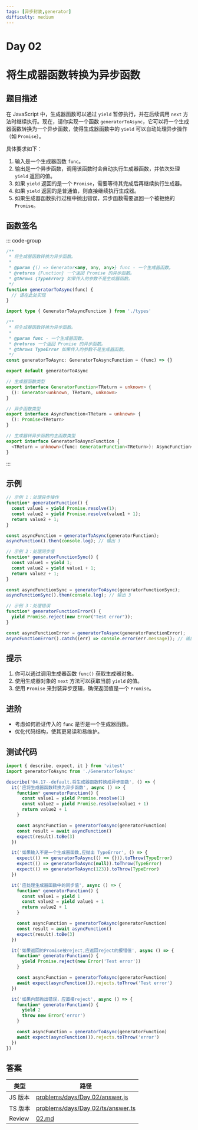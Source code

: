 ```yaml
---
tags: [异步封装,generator]
difficulty: medium
---
```


# Day 02

# 将生成器函数转换为异步函数

## 题目描述

在 JavaScript 中，生成器函数可以通过 `yield` 暂停执行，并在后续调用 `next` 方法时继续执行。现在，请你实现一个函数 `generatorToAsync`，它可以将一个生成器函数转换为一个异步函数，使得生成器函数中的 `yield` 可以自动处理异步操作（如 `Promise`）。

具体要求如下：

1. 输入是一个生成器函数 `func`。
2. 输出是一个异步函数，调用该函数时会自动执行生成器函数，并依次处理 `yield` 返回的值。
3. 如果 `yield` 返回的是一个 `Promise`，需要等待其完成后再继续执行生成器。
4. 如果 `yield` 返回的是普通值，则直接继续执行生成器。
5. 如果生成器函数执行过程中抛出错误，异步函数需要返回一个被拒绝的 `Promise`。

## 函数签名

::: code-group

```js [generatorToAsync.js]
/**
 * 将生成器函数转换为异步函数。
 *
 * @param {() => Generator<any, any, any>} func - 一个生成器函数。
 * @returns {Function} 一个返回 Promise 的异步函数。
 * @throws {TypeError} 如果传入的参数不是生成器函数。
 */
function generatorToAsync(func) {
  // 请在此处实现
}
```

```ts [generatorToAsync.ts]
import type { GeneratorToAsyncFunction } from './types'

/**
 * 将生成器函数转换为异步函数。
 *
 * @param func - 一个生成器函数。
 * @returns 一个返回 Promise 的异步函数。
 * @throws TypeError 如果传入的参数不是生成器函数。
 */
const generatorToAsync: GeneratorToAsyncFunction = (func) => {}

export default generatorToAsync

```

```ts [types.ts]
// 生成器函数类型
export interface GeneratorFunction<TReturn = unknown> {
  (): Generator<unknown, TReturn, unknown>
}

// 异步函数类型
export interface AsyncFunction<TReturn = unknown> {
  (): Promise<TReturn>
}

// 生成器转异步函数的主函数类型
export interface GeneratorToAsyncFunction {
  <TReturn = unknown>(func: GeneratorFunction<TReturn>): AsyncFunction<TReturn>
}

```

:::

## 示例

```js
// 示例 1：处理异步操作
function* generatorFunction() {
  const value1 = yield Promise.resolve(1);
  const value2 = yield Promise.resolve(value1 + 1);
  return value2 + 1;
}

const asyncFunction = generatorToAsync(generatorFunction);
asyncFunction().then(console.log); // 输出 3

// 示例 2：处理同步值
function* generatorFunctionSync() {
  const value1 = yield 1;
  const value2 = yield value1 + 1;
  return value2 + 1;
}

const asyncFunctionSync = generatorToAsync(generatorFunctionSync);
asyncFunctionSync().then(console.log); // 输出 3

// 示例 3：处理错误
function* generatorFunctionError() {
  yield Promise.reject(new Error("Test error"));
}

const asyncFunctionError = generatorToAsync(generatorFunctionError);
asyncFunctionError().catch((err) => console.error(err.message)); // 输出 "Test error"
```

## 提示

1. 你可以通过调用生成器函数 `func()` 获取生成器对象。
2. 使用生成器对象的 `next` 方法可以获取当前 `yield` 的值。
3. 使用 `Promise` 来封装异步逻辑，确保返回值是一个 `Promise`。

## 进阶

- 考虑如何验证传入的 `func` 是否是一个生成器函数。
- 优化代码结构，使其更易读和易维护。

## 测试代码

```js
import { describe, expect, it } from 'vitest'
import generatorToAsync from './GeneratorToAsync'

describe('04.17--default.将生成器函数转换成异步函数', () => {
  it('应将生成器函数转换为异步函数', async () => {
    function* generatorFunction() {
      const value1 = yield Promise.resolve(1)
      const value2 = yield Promise.resolve(value1 + 1)
      return value2 + 1
    }

    const asyncFunction = generatorToAsync(generatorFunction)
    const result = await asyncFunction()
    expect(result).toBe(3)
  })

  it('如果输入不是一个生成器函数,应抛出 TypeError', () => {
    expect(() => generatorToAsync(() => {})).toThrow(TypeError)
    expect(() => generatorToAsync(null)).toThrow(TypeError)
    expect(() => generatorToAsync(123)).toThrow(TypeError)
  })

  it('应处理生成器函数中的同步值', async () => {
    function* generatorFunction() {
      const value1 = yield 1
      const value2 = yield value1 + 1
      return value2 + 1
    }

    const asyncFunction = generatorToAsync(generatorFunction)
    const result = await asyncFunction()
    expect(result).toBe(3)
  })

  it('如果返回的Promise被reject,应返回reject的报错值', async () => {
    function* generatorFunction() {
      yield Promise.reject(new Error('Test error'))
    }

    const asyncFunction = generatorToAsync(generatorFunction)
    await expect(asyncFunction()).rejects.toThrow('Test error')
  })

  it('如果内部抛出错误，应直接reject', async () => {
    function* generatorFunction() {
      yield 2
      throw new Error('error')
    }

    const asyncFunction = generatorToAsync(generatorFunction)
    await expect(asyncFunction()).rejects.toThrow('error')
  })
})

```

## 答案

| 类型    | 路径                                                                                                                                |
| ------- | ----------------------------------------------------------------------------------------------------------------------------------- |
| JS 版本 | [problems/days/Day 02/answer.js](https://github.com/506-FETL/one-question-per-day/blob/main/problems/days/Day%2002/answer.js)       |
| TS 版本 | [problems/days/Day 02/ts/answer.ts](https://github.com/506-FETL/one-question-per-day/blob/main/problems/days/Day%2002/ts/answer.ts) |
| Review  | [02.md](/review/02)                                                                                                                 |
